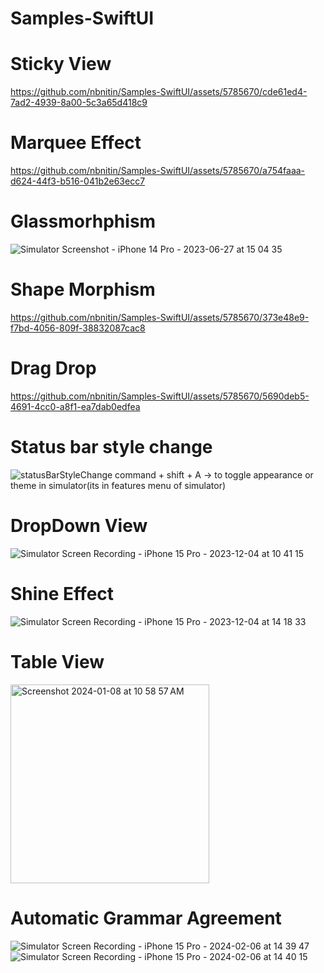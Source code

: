 # Samples-SwiftUI

# Sticky View

https://github.com/nbnitin/Samples-SwiftUI/assets/5785670/cde61ed4-7ad2-4939-8a00-5c3a65d418c9


# Marquee Effect

https://github.com/nbnitin/Samples-SwiftUI/assets/5785670/a754faaa-d624-44f3-b516-041b2e63ecc7

# Glassmorhphism

![Simulator Screenshot - iPhone 14 Pro - 2023-06-27 at 15 04 35](https://github.com/nbnitin/Samples-SwiftUI/assets/5785670/d8b5f2f1-aa1f-47ca-8f19-5b310454adf2)

# Shape Morphism

https://github.com/nbnitin/Samples-SwiftUI/assets/5785670/373e48e9-f7bd-4056-809f-38832087cac8

# Drag Drop

https://github.com/nbnitin/Samples-SwiftUI/assets/5785670/5690deb5-4691-4cc0-a8f1-ea7dab0edfea

# Status bar style change
![statusBarStyleChange](https://github.com/nbnitin/Samples-SwiftUI/assets/5785670/16a8c89b-a141-4d5c-b4c3-38a9cc9afa7b)
command + shift + A -> to toggle appearance or theme in simulator(its in features menu of simulator)

# DropDown View
![Simulator Screen Recording - iPhone 15 Pro - 2023-12-04 at 10 41 15](https://github.com/nbnitin/Samples-SwiftUI/assets/5785670/e28bc538-b088-44b7-aab2-996904f891d8)

# Shine Effect
![Simulator Screen Recording - iPhone 15 Pro - 2023-12-04 at 14 18 33](https://github.com/nbnitin/Samples-SwiftUI/assets/5785670/089a826e-aad5-496d-9fd4-8d4bcee0452a)


# Table View
<img width="318" alt="Screenshot 2024-01-08 at 10 58 57 AM" src="https://github.com/nbnitin/Samples-SwiftUI/assets/5785670/9e2529ff-d1f3-4b97-897f-f31766650544">


# Automatic Grammar Agreement
![Simulator Screen Recording - iPhone 15 Pro - 2024-02-06 at 14 39 47](https://github.com/nbnitin/Samples-SwiftUI/assets/5785670/3e8ba858-1a40-4069-8ba5-cdc51f0deadf)
![Simulator Screen Recording - iPhone 15 Pro - 2024-02-06 at 14 40 15](https://github.com/nbnitin/Samples-SwiftUI/assets/5785670/139bf3c9-c938-4263-a064-3beede177261)





